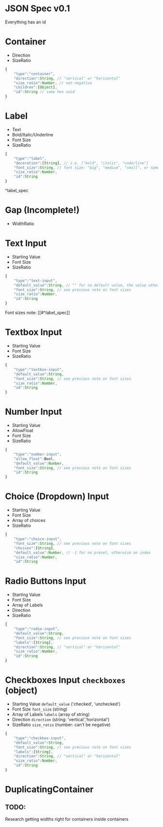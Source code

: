 # JSON Spec v0.1

Everything has an id

# Container

- Direction
- SizeRatio

```js
{
    "type":"container",
    "direction":String, // "vertical" or "horizontal"
    "size_ratio":Number, // not-negative
    "children":[Object],
    "id":String // some hex uuid
}
```

# Label

- Text
- Bold/Italic/Underline
- Font Size
- SizeRatio

```js
{
    "type":"label",
    "decoration":[String], // i.e. ["bold", "italic", "underline"]
    "font_size":String, // font size: "big", "medium", "small", or something like "11px"
    "size_ratio":Number,
    "id":String
}
```

^label_spec

# Gap (Incomplete!)

- WidthRatio

# Text Input

- Starting Value
- Font Size
- SizeRatio

```js
{
    "type":"text-input",
    "default_value":String, // "" for no default value, the value otherwise
    "font_size":String, // see previous note on font sizes
    "size_ratio":Number,
    "id":String
}
```

Font sizes note: [[#^label_spec]]

# Textbox Input

- Starting Value
- Font Size
- SizeRatio

```js
{
    "type":"textbox-input",
    "default_value":String,
    "font_size":String, // see previous note on font sizes
    "size_ratio":Number,
    "id":String
}
```

# Number Input

- Starting Value
- AllowFloat
- Font Size
- SizeRatio

```js
{
    "type":"number-input",
    "allow_float":Bool,
    "default_value":Number,
    "font_size":String, // see previous note on font sizes
    "id":String
}
```

# Choice (Dropdown) Input

- Starting Value
- Font Size
- Array of choices
- SizeRatio

```js
{
    "type":"choice-input",
    "font_size":String, // see previous note on font sizes
    "choices":[String],
    "default_value":Number, // -1 for no preset, otherwise an index
    "size_ratio":Number,
    "id":String
```

# Radio Buttons Input

- Starting Value
- Font Size
- Array of Labels
- Direction
- SizeRatio

```js
{
    "type":"radio-input",
    "default_value":String,
    "font_size":String, // see previous note on font sizes
    "labels":[String],
    "direction":String, // "vertical" or "horizontal"
    "size_ratio":Number,
    "id":String
}
```

# Checkboxes Input `checkboxes` (object)

- Starting Value `default_value` ('checked', 'unchecked')
- Font Size `font_size` (string)
- Array of Labels `labels` (array of string)
- Direction `direction` (string: 'vertical','horizontal')
- SizeRatio `size_ratio` (number: can't be negative)

```js
{
    "type":"checkbox-input",
    "default_value":String,
    "font_size":String, // see previous note on font sizes
    "labels":[String],
    "direction":String, // "vertical" or "horizontal"
    "size_ratio":Number,
    "id":String
}
```

# DuplicatingContainer


## TODO:

Research getting widths right for containers inside containers

